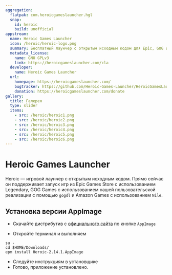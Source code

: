 ```yaml
---
aggregation:
  flatpak: com.heroicgameslauncher.hgl
  snap:
    id: heroic
    build: unofficial
appstream:
  name: Heroic Games Launcher
  icon: /heroic/heroic-logo.png
  summary: Бесплатный лаунчер с открытым исходным кодом для Epic, GOG и Amazon Prime Games
  metadata_license:
    name: GNU GPLv3
    link: https://heroicgameslauncher.com/cla
  developer:
    name: Heroic Games Launcher
  url:
    homepage: https://heroicgameslauncher.com/
    bugtracker: https://github.com/Heroic-Games-Launcher/HeroicGamesLauncher/issues
    donation: https://heroicgameslauncher.com/donate
gallery:
  title: Галерея
  type: slider
  items:
    - src: /heroic/heroic1.png
    - src: /heroic/heroic2.png
    - src: /heroic/heroic3.png
    - src: /heroic/heroic4.png
    - src: /heroic/heroic5.png
    - src: /heroic/heroic6.png
---
```


# Heroic Games Launcher

Heroic — игровой лаунчер с открытым исходным кодом. Прямо сейчас он поддерживает запуск игр из Epic Games Store с использованием Legendary, GOG Games с использованием нашей пользовательской реализации с помощью `gogdl` и Amazon Games с использованием `Nile`.

<AGWGallery />

<!--@include: @apps/_parts/install/content-flatpak.md-->
<!--@include: @apps/_parts/install/content-snap.md-->

## Установка версии AppImage

- Скачайте дистрибутив с [официального сайта](https://heroicgameslauncher.com/downloads) по кнопке `AppImage`

- Откройте терминал и выполняем

```shell
su -
cd $HOME/Downloads/
epm install Heroic-2.14.1.AppImage
```

- Следуйте инструкциям в установщике
- Готово, приложение установлено.
